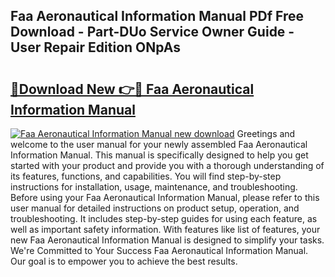 ## Faa Aeronautical Information Manual PDf Free Download - Part-DUo Service Owner Guide - User Repair Edition ONpAs

# <h2><a href="http://bc45650.oget.top/?id=Faa+Aeronautical+Information+Manual">🔗Download New 👉🔴 Faa Aeronautical Information Manual</a></h2>

[![Faa Aeronautical Information Manual new download](https://i.imgur.com/5g1atiW.png)](http://bc45650.oget.top/?id=Faa+Aeronautical+Information+Manual)
Greetings and welcome to the user manual for your newly assembled Faa Aeronautical Information Manual. This manual is specifically designed to help you get started with your product and provide you with a thorough understanding of its features, functions, and capabilities. You will find step-by-step instructions for installation, usage, maintenance, and troubleshooting. Before using your Faa Aeronautical Information Manual, please refer to this user manual for detailed instructions on product setup, operation, and troubleshooting. It includes step-by-step guides for using each feature, as well as important safety information. With features like list of features, your new Faa Aeronautical Information Manual is designed to simplify your tasks. We're Committed to Your Success Faa Aeronautical Information Manual. Our goal is to empower you to achieve the best results.
